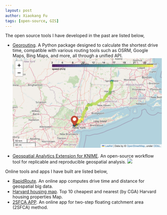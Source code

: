 ```yaml
---
layout: post
author: Xiaokang Fu
tags: [open-source, GIS]
---
```


The open source tools I have developed in the past are listed below,

- [Georouting](https://wybert.github.io/georouting/). A Python package designed to calculate the shortest drive time, compatible with various routing tools such as OSRM, Google Maps, Bing Maps, and more, all through a unified API. ![](https://github.com/wybert/georouting/blob/main/docs/img/Screenshot1.png?raw=true)

<!-- <img src="https://github.com/wybert/georouting/blob/main/docs/img/Screenshot1.png?raw=true" alt="georouting">  -->

- [Geospatial Analytics Extension for KNIME](https://github.com/spatial-data-lab/knime-geospatial-extension). An open-source workflow tool for replicable and reproducible geospatial analysis. ![](https://www.knime.com/sites/default/files/2022-12/geospatial1.png)


 <!-- <img src="https://www.knime.com/sites/default/files/2022-12/geospatial1.png" alt="knime">  -->

  <!-- - title: Drive Time Estimation on Geospatial Big Data
    url: https://gis.harvard.edu/event/comparative-study-methods-drive-time-estimation-big-geospatial-data-case-study-us
    desc: <img src="https://gis.harvard.edu/sites/projects.iq.harvard.edu/files/styles/os_files_xxlarge/public/gis/files/study_area_and_data.png?m=1681998023&itok=G_77WKBK" alt="drive time"> This paper compares six methods (Google Maps API, Bing Maps API, Esri Routing Web Service, ArcGIS Pro Desktop, OSMnx, OSRM) for drive time estimation in the USA.
    highlight: Research -->

Online tools and apps I have built are listed below,

- [RapidRoute](https://rapidrouteapp.onrender.com/routing_app). An online app computes drive time and distance for geospatial big data.
- [Harvard housing map](https://wybert.github.io/my_app/harvard_housing_top10_cheap.html). Top 10 cheapest and nearest (by CGA) Harvard housing properties Map.
- [2SFCA APP](https://wybert.github.io/2sfca-app). An online app for two-step floating catchment area (2SFCA) method.